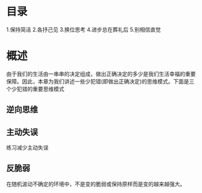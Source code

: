 # 目录
1.保持简洁
2.各抒己见
3.换位思考
4.进步总在葬礼后
5.别相信直觉

# 概述
由于我们的生活由一串串的决定组成，做出正确决定的多少是我们生活幸福的重要保障。因此，本章为我们讲述一些少犯错(即做出正确决定)的思维模式。下面是三个少犯错的重要思维模式

## 逆向思维

## 主动失误
练习减少主动失误

## 反脆弱
在随机波动不确定的环境中，不是变的脆弱或保持原样而是变的越来越强大。


